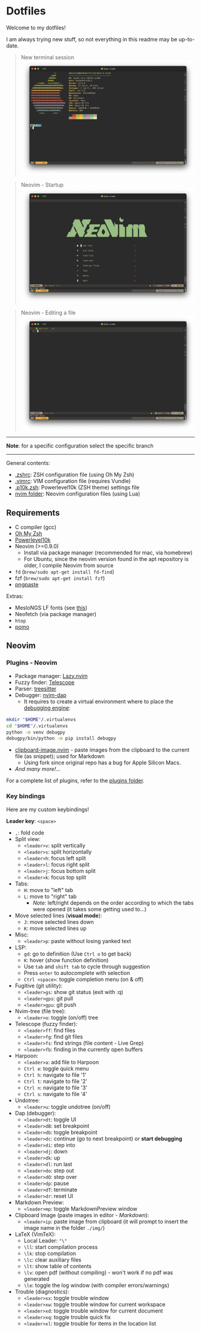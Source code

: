 # Dotfiles

Welcome to my dotfiles!

I am always trying new stuff, so not everything in this readme may be up-to-date.

> New terminal session
> ![new session](images/new_term.png)

> Neovim - Startup
> ![nvim](images/nvim_open.png)

> Neovim - Editing a file
> ![nvim](images/nvim.png)

---

**Note**: for a specific configuration select the specific branch

---

General contents:

- [.zshrc](./.zshrc): ZSH configuration file (using Oh My Zsh)
- [.vimrc](./.vimrc): VIM configuration file (requires Vundle)
- [.p10k.zsh](./.p10k.zsh): Powerlevel10k (ZSH theme) settings file
- [nvim folder](./nvim): Neovim configuration files (using Lua)

## Requirements

- C compiler (gcc)
- [Oh My Zsh](https://ohmyz.sh/)
- [Powerlevel10k](https://github.com/romkatv/powerlevel10k)
- Neovim (>=0.9.0)
  - Install via package manager (recommended for mac, via homebrew)
  - For Ubuntu, since the neovim version found in the apt repository is older, I compile Neovim from source
- `fd` (`brew/sudo apt-get install fd-find`)
- fzf (`brew/sudo apt-get install fzf`)
- [pngpaste](https://github.com/jcsalterego/pngpaste)

Extras:

- MesloNGS LF fonts (see [this](https://github.com/romkatv/powerlevel10k/blob/master/font.md))
- Neofetch (via package manager)
- `htop`
- [pomo](https://github.com/rwxrob/pomo)

## Neovim

### Plugins - Neovim

- Package manager: [Lazy.nvim](https://github.com/folke/lazy.nvim)
- Fuzzy finder: [Telescope](https://github.com/nvim-telescope/telescope.nvim)
- Parser: [treesitter](https://github.com/nvim-treesitter/nvim-treesitter)
- Debugger: [nvim-dap](https://github.com/mfussenegger/nvim-dap)
  - It requires to create a virtual environment where to place the [debugging engine](https://github.com/microsoft/debugpy):

```bash
mkdir "$HOME"/.virtualenvs
cd "$HOME"/.virtualenvs
python -m venv debugpy
debugpy/bin/python -m pip install debugpy
```

- [clipboard-image.nvim](https://github.com/dfendr/clipboard-image.nvim) - paste images from the clipboard to the current file (as snippet); used for Markdown
  - Using fork since original repo has a bug for Apple Silicon Macs.
- _And many more!_...

For a complete list of plugins, refer to the [plugins folder](./nvim/lua/dmacario/lazy).

### Key bindings

Here are my custom keybindings!

**Leader key**: `<space>`

- `,`: fold code
- Split view:
  - `<leader>v`: split vertically
  - `<leader>s`: split horizontally
  - `<leader>h`: focus left split
  - `<leader>l`: focus right split
  - `<leader>j`: focus bottom split
  - `<leader>k`: focus top split
- Tabs:
  - `H`: move to "left" tab
  - `L`: move to "right" tab
    - _Note_: left/right depends on the order according to which the tabs were opened (it takes some getting used to...)
- Move selected lines (**visual mode**):
  - `J`: move selected lines down
  - `K`: move selected lines up
- Misc:
  - `<leader>p`: paste without losing yanked text
- LSP:
  - `gd`: go to definition (Use `Ctrl o` to get back)
  - `K`: hover (show function definition)
  - Use `tab` and `shift tab` to cycle through suggestion
  - Press `enter` to autocomplete with selection
  - `Ctrl <space>`: toggle completion menu (on & off)
- Fugitive (git utility):
  - `<leader>gs`: show git status (exit with :q)
  - `<leader>gps`: git pull
  - `<leader>gpu`: git push
- Nvim-tree (file tree):
  - `<leader>o`: toggle (on/off) tree
- Telescope (fuzzy finder):
  - `<leader>ff`: find files
  - `<leader>fg`: find git files
  - `<leader>fs`: find strings (file content - Live Grep)
  - `<leader>fb`: finding in the currently open buffers
- Harpoon:
  - `<leader>a`: add file to Harpoon
  - `Ctrl e`: toggle quick menu
  - `Ctrl h`: navigate to file '1'
  - `Ctrl t`: navigate to file '2'
  - `Ctrl n`: navigate to file '3'
  - `Ctrl s`: navigate to file '4'
- Undotree:
  - `<leader>u`: toggle undotree (on/off)
- Dap (debugger):
  - `<leader>dt`: toggle UI
  - `<leader>dB`: set breakpoint
  - `<leader>db`: toggle breakpoint
  - `<leader>dc`: continue (go to next breakpoint) or **start debugging**
  - `<leader>di`: step into
  - `<leader>dj`: down
  - `<leader>dk`: up
  - `<leader>dl`: run last
  - `<leader>do`: step out
  - `<leader>dO`: step over
  - `<leader>dp`: pause
  - `<leader>dT`: terminate
  - `<leader>dr`: reset UI
- Markdown Preview:
  - `<leader>mp`: toggle MarkdownPreview window
- Clipboard Image (paste images in editor - _Markdown_):
  - `<leader>ip`: paste image from clipboard (it will prompt to insert the image name in the folder `./img/`)
- LaTeX (VimTeX):
  - Local Leader: `"\"`
  - `\ll`: start compilation process
  - `\lk`: stop compilation
  - `\lc`: clear auxiliary files
  - `\lt`: show table of contents
  - `\lv`: open pdf (without compiling) - won't work if no pdf was generated
  - `\le`: toggle the log window (with compiler errors/warnings)
- Trouble (diagnostics):
  - `<leader>xx`: toggle trouble window
  - `<leader>xw`: toggle trouble window for current workspace
  - `<leader>xd`: toggle trouble window for current document
  - `<leader>xq`: toggle trouble quick fix
  - `<leader>xl`: toggle trouble for items in the location list
